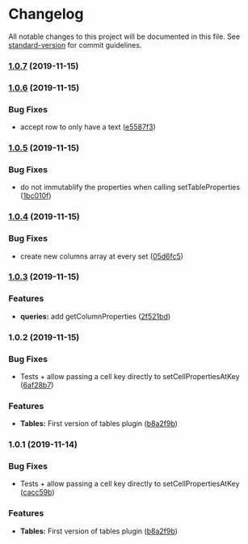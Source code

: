 # Changelog

All notable changes to this project will be documented in this file. See [standard-version](https://github.com/conventional-changelog/standard-version) for commit guidelines.

### [1.0.7](https://gitlab.com/elium/product/slate-tables/compare/v1.0.6...v1.0.7) (2019-11-15)



### [1.0.6](https://gitlab.com/elium/product/slate-tables/compare/v1.0.5...v1.0.6) (2019-11-15)


### Bug Fixes

* accept row to only have a text ([e5587f3](https://gitlab.com/elium/product/slate-tables/commit/e5587f3))



### [1.0.5](https://gitlab.com/elium/product/slate-tables/compare/v1.0.4...v1.0.5) (2019-11-15)


### Bug Fixes

* do not immutablify the properties when calling setTableProperties ([1bc010f](https://gitlab.com/elium/product/slate-tables/commit/1bc010f))



### [1.0.4](https://gitlab.com/elium/product/slate-tables/compare/v1.0.3...v1.0.4) (2019-11-15)


### Bug Fixes

* create new columns array at every set ([05d6fc5](https://gitlab.com/elium/product/slate-tables/commit/05d6fc5))



### [1.0.3](https://gitlab.com/elium/product/slate-tables/compare/v1.0.2...v1.0.3) (2019-11-15)


### Features

* **queries:** add getColumnProperties ([2f521bd](https://gitlab.com/elium/product/slate-tables/commit/2f521bd))



### 1.0.2 (2019-11-15)


### Bug Fixes

* Tests + allow passing a cell key directly to setCellPropertiesAtKey ([6af28b7](https://gitlab.com/elium/product/slate-tables/commit/6af28b7))


### Features

* **Tables:** First version of tables plugin ([b8a2f9b](https://gitlab.com/elium/product/slate-tables/commit/b8a2f9b))



### 1.0.1 (2019-11-14)


### Bug Fixes

* Tests + allow passing a cell key directly to setCellPropertiesAtKey ([cacc59b](https://gitlab.com/elium/product/slate-tables/commit/cacc59b))


### Features

* **Tables:** First version of tables plugin ([b8a2f9b](https://gitlab.com/elium/product/slate-tables/commit/b8a2f9b))
